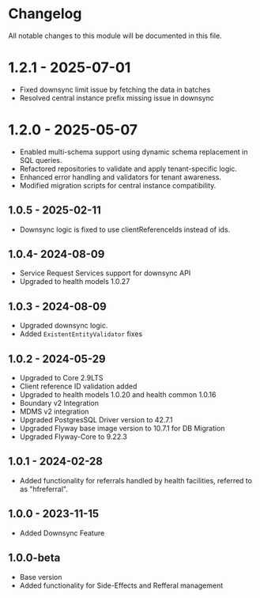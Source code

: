 # Changelog

All notable changes to this module will be documented in this file.

# 1.2.1 - 2025-07-01

* Fixed downsync limit issue by fetching the data in batches
* Resolved central instance prefix missing issue in downsync

# 1.2.0 - 2025-05-07

* Enabled multi-schema support using dynamic schema replacement in SQL queries.
* Refactored repositories to validate and apply tenant-specific logic.
* Enhanced error handling and validators for tenant awareness.
* Modified migration scripts for central instance compatibility.

## 1.0.5 - 2025-02-11

- Downsync logic is fixed to use clientReferenceIds instead of ids.

## 1.0.4- 2024-08-09

- Service Request Services support for downsync API
- Upgraded to health models 1.0.27

## 1.0.3 - 2024-08-09

- Upgraded downsync logic.
- Added `ExistentEntityValidator` fixes

## 1.0.2 - 2024-05-29

- Upgraded to Core 2.9LTS
- Client reference ID validation added
- Upgraded to health models 1.0.20 and health common 1.0.16
- Boundary v2 Integration
- MDMS v2 integration
- Upgraded PostgresSQL Driver version to 42.7.1
- Upgraded Flyway base image version to 10.7.1 for DB Migration
- Upgraded Flyway-Core to 9.22.3

## 1.0.1 - 2024-02-28

- Added functionality for referrals handled by health facilities, referred to as "hfreferral".

## 1.0.0 - 2023-11-15

- Added Downsync Feature

## 1.0.0-beta

- Base version
- Added functionality for Side-Effects and Refferal management
